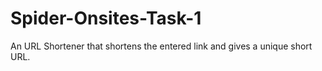 # Spider-Onsites-Task-1
An URL Shortener that shortens the entered link and gives a unique short URL.
